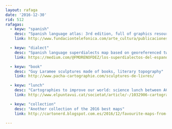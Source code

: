 ```yaml
---
layout: rafaga
date: '2016-12-30'
rid: 512
rafagas:
  - keyw: "spanish"
    desc: "Spanish language atlas: 3rd edition, full of graphics resources. PDF and Epub"
    link: http://www.fundaciontelefonica.com/arte_cultura/publicaciones-listado/pagina-item-publicaciones/itempubli/539/

  - keyw: "dialect"
    desc: "Spanish language superdialects map based on georeferenced tweets"
    link: https://medium.com/@FMORENOFDEZ/los-superdialectos-del-espanol-global-5aa83b2e9d85#.nq2ebral4

  - keyw: "book"
    desc: "Guy Laramee sculptures made of books, literary topography"
    link: http://www.pacha-cartographie.com/sculptures-de-livres/

  - keyw: "lunch"
    desc: "Cartographies to improve our world: science lunch between ACTIG and ICGC"
    link: http://www.elpuntavui.cat/societat/article/-/1032906-cartografies-per-millorar-el-mon.html

  - keyw: "collection"
    desc: "Another collection of the 2016 best maps"
    link: http://cartonerd.blogspot.com.es/2016/12/favourite-maps-from-2016.html

---
```


